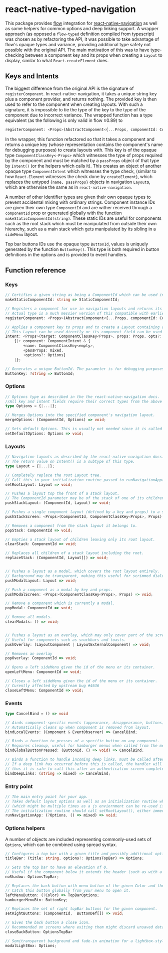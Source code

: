 react-native-typed-navigation
=============================

This package provides [flow](https://flow.org/) integration for [react-native-navigation](https://github.com/wix/react-native-navigation) as well as some helpers for common options and deep linking support. A wrapper approach (as opposed a `flow-typed` definition compiled from typescript) was chosen as by refactoring the API, it was possible to take advantage of flow's opaque types and variance, providing additional type safety not possible with the original API. The main motivation of this was to have type-checking between a component key and its props when creating a `Layout` to display, similar to what `React.createElement` does.

Keys and Intents
----------------

The biggest difference from the original API is the signature of `registerComponent`. In react-native-navigation, it takes a unique string key plus a component provider, and returns nothing.  The provided key is then used to refer to the component when creating layouts. With such a signature, it is impossible to tie the type of the key to the type of the component due to incorrect variance. The wrapped function has a type equivalent (as the following is only valid in flow ≥0.89) to

```ts
registerComponent: <Props>(AbstractComponent<{...Props, componentId: CommponentId}>) => ComponentClassKey<Props>
```

In the wrapper, this function refactored so that it takes a component and returns a unique key (whose representation contains the component's name for debugging purposes) to create layouts with. This key is of the opaque type `ComponentClassKey<-Props>` which witnesses the type of props required by the component and must be matched by a `passProps` object of that type by `Intent()` (or the helpers which calls it). This creates an object of another opaque type `ComponentIntent` which witnesses the type check, (similar to how `React.Element` witnesses the check done by `createElement`), which replaces the untyped `{name, passProps}` objects in navigation `Layout`s, which are otherwise the same as in `react-native-navigation`.

A number of other identifier types are given their own opaque types to prevent accidental mixing with ordinary strings. Component instance IDs are given their own type `ComponentId` and are wither received through a `componentId` prop or generated globally with the function `makeStaticComponentId(string)`. These static IDs are useful for components such as the root stack which must be manipulated from outside their own hierarchy, such as a main stack which gets manipulated by its sibling in a `sideMenu` layout.

Top bar buttons IDs use the opaque type `ButtonId`, values is uniquely generated by the function `ButtonKey()`. This type is both required in button definitions in the options and is provided to event handlers.

Function reference
------------------

### Keys

```ts
// Certifies a given string as being a ComponentId which can be used in layouts.
makeStaticComponentId: string => StaticComponentId;

// Registers a component for use in navigation layouts and returns its key
// Actual type is a much messier version of this compatible with earlier flow versions.
registerComponent: <Props>(AbstractComponent<{...Props, componentId: CommponentId}>) => ComponentClassKey<Props>;

// Applies a component key to props and to create a Layout containing an intent
// This Layout can be used directly or its component field can be used in options which require a raw ComponentIntent.
Intent: <Props>(target: ComponentClassKey<Props>, props: Props, opts?: Options) =>
    {|+ component: ComponentIntent & {
        +name: ComponentClassKey<empty>,
        +passProps: mixed,
        +options?: Options}
    |};

// Generates a unique ButtonId. The parameter is for debugging purposes only, like Symbol().
ButtonKey: ?string => ButtonId;
```

### Options

```ts
// Options type as described in the the react-native-navigation docs.
//All key and intent fields require their correct types from the above section.
type Options = {|...|};

// Merges Options into the specified component's navigation layout.
mergeOptions: (ComponentId, Options) => void;

// Sets default Options. This is usually not needed since it is called by runNavigationApp().
setDefaultOptions: Options => void;
```

### Layouts

```ts
// Navigation layouts as described by the react-native-navigation docs.
// The return value on Intent() is a subtype of this type.
type Layout = {|...|};

// Completely replace the root Layout tree.
// Call this in your initialization routine passed to runNavigationApp().
setRootLayout: Layout => void;

// Pushes a layout top the front of a stack layout.
// The ComponentId parameter may be of the stack of one of its children (such as the screen you're navigating from)
pushStackLayout: (ComponentId, Layout) => void;

// Pushes a single component layout (defined by a key and props) to a stack layout.
pushStackScreen: <Props>(ComponentId, ComponentClassKey<Props>, Props) => void;

// Removes a component from the stack layout it belongs to.
popStack: ComponentId => void;

// Empties a stack layout of children leaving only its root layout.
clearStack: ComponentId => void;

// Replaces all children of a stack layout including the root.
replaceStack: (ComponentId, Layout[]) => void;


// Pushes a layout as a modal, which covers the root layout entirely.
// Background may be transparent, making this useful for scrimmed dialogs.
pushModalLayout: Layout => void;

// Push a component as a modal by key and props.
pushModalScreen: <Props>(ComponentClassKey<Props>, Props) => void;

// Remove a component which is currently a modal.
popModal: ComponentId => void;

// Remove all modals.
clearModals: () => void;


// Pushes a layout as an overlay, which may only cover part of the screen, leaving the main layout running underneath.
// Useful for components such as snackbars and toasts.
pushOverlay: (LayoutComponent | LayoutExternalComponent) => void;

// Removes an overlay
popOverlay: ComponentId => void;

// Opens a left sideMenu given the id of the menu or its container.
openLeftMenu: ComponentId => void;

// Closes a left sideMenu given the id of the menu or its container.
// Curently affected by upstream bug #4636
closeLeftMenu: ComponentId => void;
```

### Events

```ts
type CancelBind = () => void

// Ainds component-specific events (appearance, disappearance, buttons) to methods on a specific component.
// Automatically cleans up when component is removed from layout.
bindLocalEvents: (Component & EventObserver) => CancelBind;

// Binds a function to presses of a specific button on any component.
// Requires cleanup, useful for hamburger menus when called from the menu.
bindGlobalButtonPressed: (ButtonId, () => void) => CancelBind;

// Binds a function to handle incoming deep links, must be called after each initialization.
// If a deep link has occurred before this is called, the handler will be called immediately with the link,
// thus it is safe to call this after an authentication screen completes without missing links.
bindDeepLinks: (string => mixed) => CancelBind;
```

### Entry point

```ts
// The main entry point for your app.
// Takes default layout options as well as an initialization routine which is called each time the app starts
// (which might be multiple times as a js enviornment can be re-used if the previous run was closed with the back button).
// The initialization routine should call setRootLayout(), either immediately of upon the result of a Promise.
runNavigationApp: (?Options, () => mixed) => void;
```

### Options helpers

A number of objects are included representing commonly-used sets of `Options`, which can be combined using spread syntax.

```ts
// Configures a top bar with a given title and possibly additional options
titleBar: (title: string, options?: OptionsTopBar) => Options;

// Sets the top bar to have an elevation of 0.
// Useful if the component below it extends the header (such as with a tab bar).
noShadow: OptionsTopBar;

// Replaces the back button with menu button of the given Color and the key hamburgerMenuBtn.
// Catch this button globally from your menu to open it.
leftMenuButton: (?Color) => TopBarOptions;
hamburgerMenuBtn: ButtonKey;

// Replaces the set of right topBar buttons for the given component.
setRightButtons: (ComponentId,  ButtonDef[]) => void;

// Gives the back button a close icon.
// Recommended on screens where exiting them might discard unsaved data.
closeBackButton: OptionsTopBar

// Semitransparent background and fade-in animation for a lightbox-style modal dialog
modalLightBox: Options;
```
